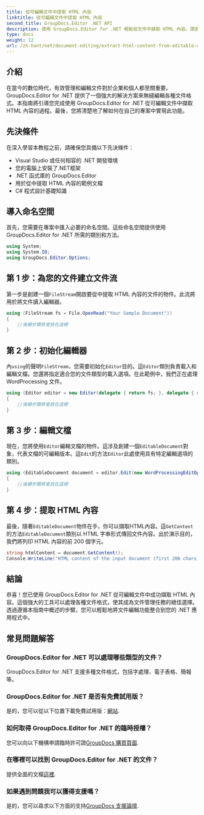 ```yaml
---
title: 從可編輯文件中提取 HTML 內容
linktitle: 從可編輯文件中提取 HTML 內容
second_title: GroupDocs.Editor .NET API
description: 使用 GroupDocs.Editor for .NET 輕鬆從文件中擷取 HTML 內容。請遵循我們的詳細指南進行無縫整合和文件管理。
type: docs
weight: 12
url: /zh-hant/net/document-editing/extract-html-content-from-editable-document/
---
```

## 介紹
在當今的數位時代，有效管理和編輯文件對於企業和個人都至關重要。 GroupDocs.Editor for .NET 提供了一個強大的解決方案來無縫編輯各種文件格式。本指南將引導您完成使用 GroupDocs.Editor for .NET 從可編輯文件中擷取 HTML 內容的過程。最後，您將清楚地了解如何在自己的專案中實現此功能。
## 先決條件
在深入學習本教程之前，請確保您具備以下先決條件：
- Visual Studio 或任何相容的 .NET 開發環境
- 您的電腦上安裝了.NET框架
- .NET 函式庫的 GroupDocs.Editor
- 用於從中提取 HTML 內容的範例文檔
- C# 程式設計基礎知識
## 導入命名空間
首先，您需要在專案中匯入必要的命名空間。這些命名空間提供使用 GroupDocs.Editor for .NET 所需的類別和方法。
```csharp
using System;
using System.IO;
using GroupDocs.Editor.Options;
```
## 第 1 步：為您的文件建立文件流
第一步是創建一個`FileStream`開啟要從中提取 HTML 內容的文件的物件。此流將用於將文件讀入編輯器。
```csharp
using (FileStream fs = File.OpenRead("Your Sample Document"))
{
    //後續步驟將會放在這裡
}
```
## 第 2 步：初始化編輯器
內`using`的聲明`FileStream`，您需要初始化`Editor`目的。這`Editor`類別負責載入和編輯文檔。您還將指定適合您的文件類型的載入選項。在此範例中，我們正在處理 WordProcessing 文件。
```csharp
using (Editor editor = new Editor(delegate { return fs; }, delegate { return new WordProcessingLoadOptions(); }))
{
    //後續步驟將會放在這裡
}
```
## 第 3 步：編輯文檔
現在，您將使用`Editor`編輯文檔的物件。這涉及創建一個`EditableDocument`對象，代表文檔的可編輯版本。這`Edit`的方法`Editor`此處使用具有特定編輯選項的類別。
```csharp
using (EditableDocument document = editor.Edit(new WordProcessingEditOptions()))
{
    //後續步驟將會放在這裡
}
```
## 第 4 步：提取 HTML 內容
最後，隨著`EditableDocument`物件在手，你可以擷取HTML內容。這`GetContent`的方法`EditableDocument`類別以 HTML 字串形式傳回文件內容。出於演示目的，我們將列印 HTML 內容的前 200 個字元。
```csharp
string htmlContent = document.GetContent();
Console.WriteLine("HTML content of the input document (first 200 chars): {0}", htmlContent.Substring(0, 200));
```

## 結論
恭喜！您已使用 GroupDocs.Editor for .NET 從可編輯文件中成功擷取 HTML 內容。這個強大的工具可以處理各種文件格式，使其成為文件管理任務的絕佳選擇。透過遵循本指南中概述的步驟，您可以輕鬆地將文件編輯功能整合到您的 .NET 應用程式中。
## 常見問題解答
### GroupDocs.Editor for .NET 可以處理哪些類型的文件？
GroupDocs.Editor for .NET 支援多種文件格式，包括字處理、電子表格、簡報等。
### GroupDocs.Editor for .NET 是否有免費試用版？
是的，您可以從以下位置下載免費試用版：[網站](https://releases.groupdocs.com/).
### 如何取得 GroupDocs.Editor for .NET 的臨時授權？
您可以向以下機構申請臨時許可證[GroupDocs 購買頁面](https://purchase.groupdocs.com/temporary-license/).
### 在哪裡可以找到 GroupDocs.Editor for .NET 的文件？
提供全面的文檔[這裡](https://reference.groupdocs.com/editor/net/).
### 如果遇到問題我可以獲得支援嗎？
是的，您可以尋求以下方面的支持[GroupDocs 支援論壇](https://forum.groupdocs.com/c/editor/20).